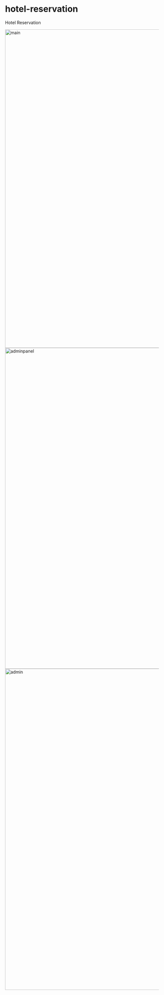 # hotel-reservation
Hotel Reservation


<img width="1042" alt="main" src="https://user-images.githubusercontent.com/69810869/113579112-80e2b280-962c-11eb-8171-3c2399486dda.PNG">

<img width="1050" alt="adminpanel" src="https://user-images.githubusercontent.com/69810869/113579106-7f18ef00-962c-11eb-9951-30d5888ed8af.PNG">

<img width="1051" alt="admin" src="https://user-images.githubusercontent.com/69810869/113579205-a2439e80-962c-11eb-977f-a91ede40c7da.PNG">

